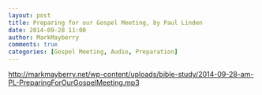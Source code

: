 ```yaml
---
layout: post
title: Preparing for our Gospel Meeting, by Paul Linden
date: 2014-09-28 11:00
author: MarkMayberry
comments: true
categories: [Gospel Meeting, Audio, Preparation]
---
```

http://markmayberry.net/wp-content/uploads/bible-study/2014-09-28-am-PL-PreparingForOurGospelMeeting.mp3
